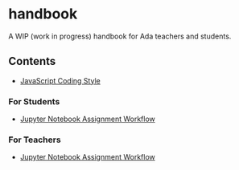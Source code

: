 # handbook
A WIP (work in progress) handbook for Ada teachers and students.

## Contents
- [JavaScript Coding Style](javascript-coding-style.md)

### For Students
- [Jupyter Notebook Assignment Workflow](student-notebook-assignment-workflow.md)

### For Teachers
- [Jupyter Notebook Assignment Workflow](teacher-notebook-assignment-workflow.md)

